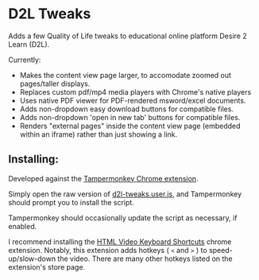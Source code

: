 
# D2L Tweaks

Adds a few Quality of Life tweaks to educational online platform Desire 2 Learn (D2L).

Currently:
* Makes the content view page larger, to accomodate zoomed out pages/taller displays.
* Replaces custom pdf/mp4 media players with Chrome's native players
* Uses native PDF viewer for PDF-rendered msword/excel documents.
* Adds non-dropdown easy download buttons for compatible files.
* Adds non-dropdown 'open in new tab' buttons for compatible files.
* Renders "external pages" inside the content view page (embedded within an iframe) rather than just showing a link.

## Installing:
Developed against the [Tampermonkey Chrome extension](https://chrome.google.com/webstore/detail/dhdgffkkebhmkfjojejmpbldmpobfkfo).

Simply open the raw version of [d2l-tweaks.user.js](https://github.com/csm123199/d2l-tweaks/raw/master/d2l-tweaks.user.js), and Tampermonkey should prompt you to install the script.

Tampermonkey should occasionally update the script as necessary, if enabled.

I recommend installing the [HTML Video Keyboard Shortcuts](https://chrome.google.com/webstore/detail/llhmaciggnibnbdokidmbilklceaobae) chrome extension.
Notably, this extension adds hotkeys ( `<` and `>` ) to speed-up/slow-down the video. There are many other hotkeys listed on the extension's store page.
